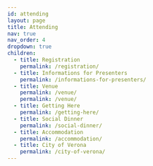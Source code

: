 ```yaml
---
id: attending
layout: page
title: Attending
nav: true
nav_order: 4
dropdown: true
children:
  - title: Registration
    permalink: /registration/
  - title: Informations for Presenters
    permalink: /informations-for-presenters/    
  - title: Venue
    permalink: /venue/
    permalink: /venue/
  - title: Getting Here
    permalink: /getting-here/
  - title: Social Dinner
    permalink: /social-dinner/
  - title: Accommodation
    permalink: /accommodation/    
  - title: City of Verona
    permalink: /city-of-verona/      
---
```


